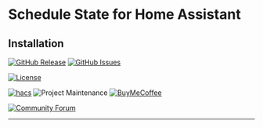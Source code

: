 # Schedule State for Home Assistant

## Installation

[![GitHub Release][releases-shield]][releases]
[![GitHub Issues][issues-shield]][issues]

[![License][license-shield]](LICENSE)

[![hacs][hacsbadge]][hacs]
![Project Maintenance][maintenance-shield]
[![BuyMeCoffee][buymecoffeebadge]][buymecoffee]

[![Community Forum][forum-shield]][forum]

***

[schedule_state]: https://github.com/aneeshd/schedule_state
[issues-shield]: https://img.shields.io/github/issues/aneeshd/schedule_state?style=for-the-badge
[forks-shield]: https://img.shields.io/github/forks/aneeshd/schedule_state?style=for-the-badge
[stars-shield]: https://img.shields.io/github/stars/aneeshd/schedule_state?style=for-the-badge
[buymecoffee]: https://www.buymeacoffee.com/aneeshd
[buymecoffeebadge]: https://img.shields.io/badge/buy%20me%20a%20coffee-donate-yellow.svg?style=for-the-badge
[hacs]: https://github.com/hacs/integration
[hacsbadge]: https://img.shields.io/badge/HACS-Custom-orange.svg?style=for-the-badge
[forum-shield]: https://img.shields.io/badge/community-forum-brightgreen.svg?style=for-the-badge
[forum]: https://community.home-assistant.io/
[license-shield]: https://img.shields.io/github/license/aneeshd/schedule_state?style=for-the-badge
[maintenance-shield]: https://img.shields.io/badge/maintainer-aneeshd-blue.svg?style=for-the-badge
[releases-shield]: https://img.shields.io/github/release/custom-components/blueprint.svg?style=for-the-badge
[releases]: https://github.com/aneeshd/schedule_state/releases
[issues]: https://github.com/aneeshd/schedule_state/issues
